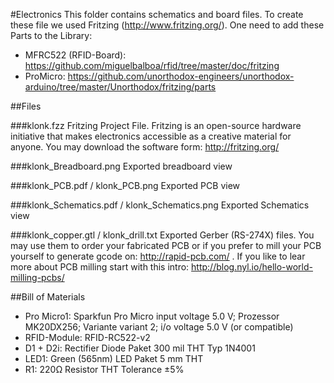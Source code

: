 #Electronics 
This folder contains schematics and board files. To create these file we used Fritzing (http://www.fritzing.org/).
One need to add these Parts to the Library:
* MFRC522 (RFID-Board): https://github.com/miguelbalboa/rfid/tree/master/doc/fritzing
* ProMicro: https://github.com/unorthodox-engineers/unorthodox-arduino/tree/master/Unorthodox/fritzing/parts

##Files

###klonk.fzz
Fritzing Project File. Fritzing is an open-source hardware initiative that makes electronics accessible as a creative material for anyone. You may download the software form: http://fritzing.org/

###klonk_Breadboard.png
Exported breadboard view

###klonk_PCB.pdf / klonk_PCB.png
Exported PCB view

###klonk_Schematics.pdf / klonk_Schematics.png
Exported Schematics view

###klonk_copper.gtl / klonk_drill.txt
Exported Gerber (RS-274X) files. You may use them to order your fabricated PCB or if you prefer to mill your PCB yourself to generate gcode on: http://rapid-pcb.com/ . If you like to lear more about PCB milling start with this intro: http://blog.nyl.io/hello-world-milling-pcbs/

##Bill of Materials
* Pro Micro1: Sparkfun Pro Micro input voltage 5.0 V; Prozessor MK20DX256; Variante variant 2; i/o voltage 5.0 V (or compatible)
* RFID-Module: RFID-RC522-v2
* D1 + D2i: Rectifier Diode Paket 300 mil THT Typ 1N4001
* LED1: Green (565nm) LED Paket 5 mm THT
* R1: 220Ω Resistor THT Tolerance ±5%
